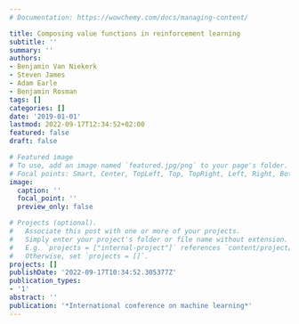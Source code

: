 ```yaml
---
# Documentation: https://wowchemy.com/docs/managing-content/

title: Composing value functions in reinforcement learning
subtitle: ''
summary: ''
authors:
- Benjamin Van Niekerk
- Steven James
- Adam Earle
- Benjamin Rosman
tags: []
categories: []
date: '2019-01-01'
lastmod: 2022-09-17T12:34:52+02:00
featured: false
draft: false

# Featured image
# To use, add an image named `featured.jpg/png` to your page's folder.
# Focal points: Smart, Center, TopLeft, Top, TopRight, Left, Right, BottomLeft, Bottom, BottomRight.
image:
  caption: ''
  focal_point: ''
  preview_only: false

# Projects (optional).
#   Associate this post with one or more of your projects.
#   Simply enter your project's folder or file name without extension.
#   E.g. `projects = ["internal-project"]` references `content/project/deep-learning/index.md`.
#   Otherwise, set `projects = []`.
projects: []
publishDate: '2022-09-17T10:34:52.305377Z'
publication_types:
- '1'
abstract: ''
publication: '*International conference on machine learning*'
---
```

